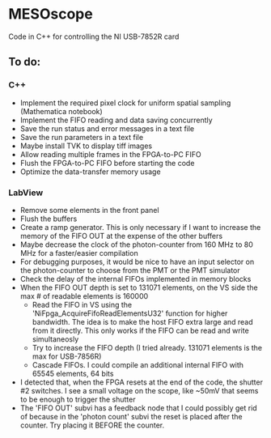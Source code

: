 # MESOscope
Code in C++ for controlling the NI USB-7852R card

## To do:
### C++
- Implement the required pixel clock for uniform spatial sampling (Mathematica notebook)
- Implement the FIFO reading and data saving concurrently
- Save the run status and error messages in a text file
- Save the run parameters in a text file
- Maybe install TVK to display tiff images
- Allow reading multiple frames in the FPGA-to-PC FIFO
- Flush the FPGA-to-PC FIFO before starting the code
- Optimize the data-transfer memory usage


### LabView
- Remove some elements in the front panel
- Flush the buffers
- Create a ramp generator. This is only necessary if I want to increase the memory of the FIFO OUT at the expense of the other buffers
- Maybe decrease the clock of the photon-counter from 160 MHz to 80 MHz for a faster/easier compilation
- For debugging purposes, it would be nice to have an input selector on the photon-counter to choose from the PMT or the PMT simulator
- Check the delay of the internal FIFOs implemented in memory blocks
- When the FIFO OUT depth is set to 131071 elements, on the VS side the max # of readable elements is 160000
  - Read the FIFO in VS using the 'NiFpga_AcquireFifoReadElementsU32' function for higher bandwidth. The idea is to make the host FIFO extra large and read from it directly. This only works if the FIFO can be read and write simultaneosly
  - Try to increase the FIFO depth (I tried already. 131071 elements is the max for USB-7856R)
  - Cascade FIFOs. I could compile an additional internal FIFO with 65545 elements, 64 bits
- I detected that, when the FPGA resets at the end of the code, the shutter #2 switches. I see a small voltage on the scope, like ~50mV that seems to be enough to trigger the shutter
- The 'FIFO OUT' subvi has a feedback node that I could possibly get rid of because in the 'photon count' subvi the reset is placed after the counter. Try placing it BEFORE the counter.

